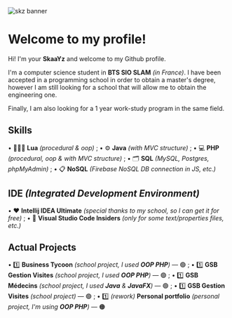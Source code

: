 <img src="https://cdn.discordapp.com/attachments/942861572198518794/968269576573952020/Banner_github.jpg" alt="skz banner">

# Welcome to my profile!
Hi! I'm your **SkaaYz** and welcome to my Github profile.

I'm a computer science student in **BTS SIO SLAM** *(in France)*.
I have been accepted in a programming school in order to obtain a master's degree, however I am still looking for a school that will allow me to obtain the engineering one. 

Finally, I am also looking for a 1 year work-study program in the same field.

## Skills
• 👨🏻‍💻 **Lua** *(procedural & oop)* ;
• ⚙️ **Java** *(with MVC structure)* ;
• 💻 **PHP** *(procedural, oop & with MVC structure)* ;
• 🗂 **SQL** *(MySQL, Postgres, phpMyAdmin)* ;
• 📋 **NoSQL** *(Firebase NoSQL DB connection in JS, etc.)*

## IDE *(Integrated Development Environment)*
• ❤️ **Intellij IDEA Ultimate** *(special thanks to my school, so I can get it for free)* ;
• 📝 **Visual Studio Code Insiders** *(only for some text/properties files, etc.)*

## Actual Projects
• 1️⃣ **Business Tycoon** *(school project, I used **OOP PHP**)* — 🟢 ;
• 1️⃣ **GSB Gestion Visites** *(school project, I used **OOP PHP**)* — 🟢 ;
• 1️⃣ **GSB Médecins** *(school project, I used **Java** & **JavaFX**)* — 🟢 ;
• 1️⃣ **GSB Gestion Visites** *(school project)* — 🟢 ;
• 1️⃣ *(rework)* **Personal portfolio** *(personal project, I'm using **OOP PHP**)* — 🟠 
